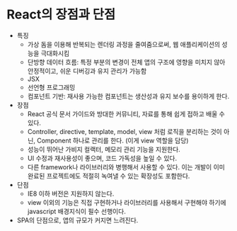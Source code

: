 # React의 장점과 단점

- 특징
  - 가상 돔을 이용해 반복되는 렌더링 과정을 줄여줌으로써, 웹 애플리케이션의 성능을 극대화시킴
  - 단방향 데이터 흐름: 특정 부분의 변경이 전체 앱의 구조에 영향을 미치지 않아 안정적이고, 쉬운 디버깅과 유지 관리가 가능함
  - JSX
  - 선언형 프로그래밍
  - 컴포넌트 기반: 재사용 가능한 컴포넌트는 생산성과 유지 보수를 용이하게 한다.
- 장점
  - React 공식 문서 가이드와 방대한 커뮤니티, 자료를 통해 쉽게 접하고 배울 수 있다.
  - Controller, directive, template, model, view 처럼 로직을 분리하는 것이 아닌, Component 하나로 관리를 한다. (이게 view 역할을 담당)
  - 성능이 뛰어난 가비지 컬랙터, 메모리 관리 기능을 지원한다.
  - UI 수정과 재사용성이 좋으며, 코드 가독성을 높일 수 있다.
  - 다른 framework나 라이브러리와 병행해서 사용할 수 있다. 이는 개발이 이미 완료된 프로젝트에도 적절히 녹여낼 수 있는 확장성도 포함한다.
- 단점
  - IE8 이하 버전은 지원하지 않는다.
  - view 이외의 기능은 직접 구현하거나 라이브러리를 사용해서 구현해야 하기에 javascript 배경지식이 필수 선행이다.
- SPA의 단점으로, 앱의 규모가 커지면 느려진다.
